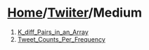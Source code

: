 # [Home](./../..)/[Twiiter](./..)/Medium
1. [K_diff_Pairs_in_an_Array](./K_diff_Pairs_in_an_Array.md)
2. [Tweet_Counts_Per_Frequency](./Tweet_Counts_Per_Frequency.md)
